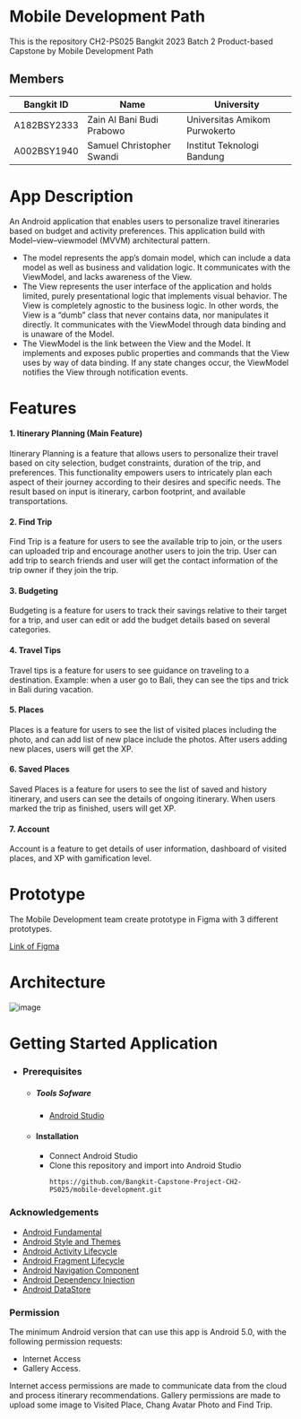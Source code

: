 # Mobile Development Path
This is the repository CH2-PS025 Bangkit 2023 Batch 2 Product-based Capstone by Mobile Development Path

##  Members
| Bangkit ID | Name | University |
|-----|-------|------|
| A182BSY2333   | Zain Al Bani Budi Prabowo	 |  Universitas Amikom Purwokerto	 |
| A002BSY1940	   |  Samuel Christopher Swandi  | Institut Teknologi Bandung | 

# App Description
An Android application that enables users to personalize travel itineraries based on budget and activity preferences. This application build with Model–view–viewmodel (MVVM) architectural pattern.
- The model represents the app’s domain model, which can include a data model as well as business and validation logic. It communicates with the ViewModel, and lacks awareness of the View.
- The View represents the user interface of the application and holds limited, purely presentational logic that implements visual behavior. The View is completely agnostic to the business logic. In other words, the View is a “dumb” class that never contains data, nor manipulates it directly. It communicates with the ViewModel through data binding and is unaware of the Model.
- The ViewModel is the link between the View and the Model. It implements and exposes public properties and commands that the View uses by way of data binding. If any state changes occur, the ViewModel notifies the View through notification events. 

# Features
#### 1. Itinerary Planning (**Main Feature**)
Itinerary Planning is a feature that allows users to personalize their travel based on city selection, budget constraints, duration of the trip, and preferences. This functionality empowers users to intricately plan each aspect of their journey according to their desires and specific needs. The result based on input is itinerary, carbon footprint, and available transportations. 

#### 2. Find Trip
Find Trip is a feature for users to see the available trip to join, or the users can uploaded trip and encourage another users to join the trip. User can add trip to search friends and user will get the contact information of the trip owner if they join the trip.

#### 3. Budgeting
Budgeting is a feature for users to track their savings relative to their target for a trip, and user can edit or add the budget details based on several categories.

#### 4. Travel Tips
Travel tips is a feature for users to see guidance on traveling to a destination. Example: when a user go to Bali, they can see the tips and trick in Bali during vacation.

#### 5. Places
Places is a feature for users to see the list of visited places including the photo, and can add list of new place include the photos. After users adding new places, users will get the XP.

#### 6. Saved Places
Saved Places is a feature for users to see the list of saved and history itinerary, and users can see the details of ongoing itinerary. When users marked the trip as finished, users will get XP.

#### 7. Account
Account is a feature to get details of user information, dashboard of visited places, and XP with gamification level.

# Prototype
The Mobile Development team create prototype in Figma with 3 different prototypes.

[Link of Figma](https://www.figma.com/file/RYR42lEEKWaN2UAzXJPsmw/User-Interface---Bangkit-Capstone-Project?type=design&node-id=0%3A1&mode=design&t=tSsswh441EavG5gK-1)

# Architecture

![image](https://github.com/Bangkit-Capstone-Project-CH2-PS025/mobile-development/assets/105286013/58eeb215-ec78-4835-ab48-5116dc4357a6)


# Getting Started Application
  - ### Prerequisites
      - ##### Tools Sofware
        - [Android Studio](https://developer.android.com/studio)

      - #### Installation
        - Connect Android Studio
        - Clone this repository and import into Android Studio
          ```
          https://github.com/Bangkit-Capstone-Project-CH2-PS025/mobile-development.git
          ```

### Acknowledgements
* [Android Fundamental](https://developer.android.com/guide/components/fundamentals?hl=en)
* [Android Style and Themes](https://developer.android.com/develop/ui/views/theming/themes?hl=en)
* [Android Activity Lifecycle](https://developer.android.com/guide/components/activities/activity-lifecycle?hl=en)
* [Android Fragment Lifecycle](https://developer.android.com/guide/fragments/lifecycle?hl=en)
* [Android Navigation Component](https://developer.android.com/guide/navigation?hl=en)
* [Android Dependency Injection](https://developer.android.com/training/dependency-injection?hl=en)
* [Android DataStore](https://developer.android.com/topic/libraries/architecture/datastore?hl=en)

### Permission
The minimum Android version that can use this app is Android 5.0, with the following permission requests:
- Internet Access
- Gallery Access.

Internet access permissions are made to communicate data from the cloud and process itinerary recommendations. Gallery permissions are made to upload some image to Visited Place, Chang Avatar Photo and Find Trip.
